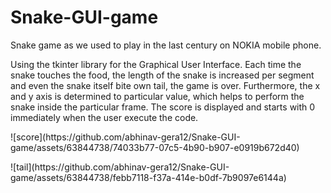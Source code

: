 # Snake-GUI-game
Snake game as we used to play in the last century on NOKIA mobile phone.
<p>Using the tkinter library for the Graphical User Interface. 
Each time the snake touches the food, the length of the snake is increased per segment and even the snake itself bite own tail, the game is over.
Furthermore, the x and y axis is determined to particular value, which helps to perform the snake inside the particular frame.
The score is displayed and starts with 0 immediately when the user execute the code.</p>

<p>
![score](https://github.com/abhinav-gera12/Snake-GUI-game/assets/63844738/74033b77-07c5-4b90-b907-e0919b672d40)  
</p>


<p>
![tail](https://github.com/abhinav-gera12/Snake-GUI-game/assets/63844738/febb7118-f37a-414e-b0df-7b9097e6144a)

  
</p>
